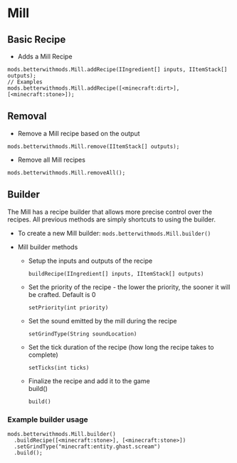 # Mill


## Basic Recipe

* Adds a Mill Recipe
```zenscript
mods.betterwithmods.Mill.addRecipe(IIngredient[] inputs, IItemStack[] outputs);
// Examples
mods.betterwithmods.Mill.addRecipe([<minecraft:dirt>],[<minecraft:stone>]);
```

## Removal

* Remove a Mill recipe based on the output
```zenscript
mods.betterwithmods.Mill.remove(IItemStack[] outputs);
```

* Remove all Mill recipes
```zenscript
mods.betterwithmods.Mill.removeAll();
```


## Builder

The Mill has a recipe builder that allows more precise control over the recipes. All previous methods are simply shortcuts to using the builder.

* To create a new Mill builder: `mods.betterwithmods.Mill.builder()`

* Mill builder methods
     * Setup the inputs and outputs of the recipe
       ```zenscript
       buildRecipe(IIngredient[] inputs, IItemStack[] outputs)
       ```
     * Set the priority of the recipe - the lower the priority, the sooner it will be crafted. Default is 0
       ```zenscript
       setPriority(int priority)
       ```
     * Set the sound emitted by the mill during the recipe
       ```zenscript
       setGrindType(String soundLocation)
       ```
     * Set the tick duration of the recipe (how long the recipe takes to complete)
       ```zenscript
       setTicks(int ticks)
       ```
     * Finalize the recipe and add it to the game<br /> build()
       ```zenscript
       build()
       ```

### Example builder usage
```zenscript
mods.betterwithmods.Mill.builder()
  .buildRecipe([<minecraft:stone>], [<minecraft:stone>])
  .setGrindType("minecraft:entity.ghast.scream")
  .build();
```
    
